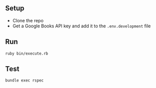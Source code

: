 ## Setup
* Clone the repo
* Get a Google Books API key and add it to the `.env.development` file

## Run
`ruby bin/execute.rb`

## Test
`bundle exec rspec`
